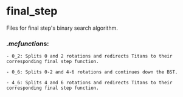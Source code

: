 # final_step
Files for final step's binary search algorithm.
    
### *.mcfunction*s:
    - 0_2: Splits 0 and 2 rotations and redirects Titans to their corresponding final step function.

    - 0_6: Splits 0-2 and 4-6 rotations and continues down the BST.

    - 4_6: Splits 4 and 6 rotations and redirects Titans to their corresponding final step function.
